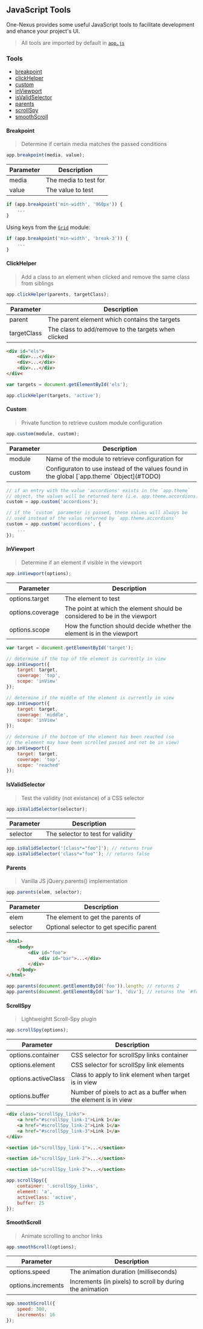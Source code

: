 ## JavaScript Tools

One-Nexus provides some useful JavaScript tools to facilitate development and ehance your project's UI.

> All tools are imported by default in [`app.js`](../../app.js)

### Tools

* [breakpoint](#breakpoint)
* [clickHelper](#clickhelper)
* [custom](#custom)
* [inViewport](#inviewport)
* [isValidSelector](#isvalidselector)
* [parents](#parents)
* [scrollSpy](#scrollspy)
* [smoothScroll](#smoothscroll)

#### Breakpoint

> Determine if certain media matches the passed conditions

```js
app.breakpoint(media, value);
```

<table class="table">
    <thead>
        <tr>
            <th>Parameter</th>
            <th>Description</th>
        </tr>
    </thead>
    <tbody>
        <tr>
            <td>media</td>
            <td>The media to test for</td>
        </tr>
        <tr>
            <td>value</td>
            <td>The value to test</td>
        </tr>
    </tbody>
</table>

```js
if (app.breakpoint('min-width', '960px')) {
    ...
}
```

Using keys from the [`Grid`](#TODO) module:

```js
if (app.breakpoint('min-width', 'break-3')) {
    ...
}
```

#### ClickHelper

> Add a class to an element when clicked and remove the same class from siblings

```js
app.clickHelper(parents, targetClass);
```

<table class="table">
    <thead>
        <tr>
            <th>Parameter</th>
            <th>Description</th>
        </tr>
    </thead>
    <tbody>
        <tr>
            <td>parent</td>
            <td>The parent element which contains the targets</td>
        </tr>
        <tr>
            <td>targetClass</td>
            <td>The class to add/remove to the targets when clicked</td>
        </tr>
    </tbody>
</table>

```html
<div id="els">
    <div>...</div>
    <div>...</div>
    <div>...</div>
</div<
```

```js
var targets = document.getElementById('els');

app.clickHelper(targets, 'active');
```

#### Custom

> Private function to retrieve custom module configuration

```js
app.custom(module, custom);
```

<table class="table">
    <thead>
        <tr>
            <th>Parameter</th>
            <th>Description</th>
        </tr>
    </thead>
    <tbody>
        <tr>
            <td>module</td>
            <td>Name of the module to retrieve configuration for</td>
        </tr>
        <tr>
            <td>custom</td>
            <td>Configuraton to use instead of the values found in the global [`app.theme` Object](#TODO)</td>
        </tr>
    </tbody>
</table>

```js
// if an entry with the value 'accordions' exists in the `app.theme`
// object, the values will be returned here (i.e. app.theme.accordions)
custom = app.custom('accordions');

// if the `custom` parameter is passed, these values will always be 
// used instead of the valus returned by `app.theme.accordions`
custom = app.custom('accordions', {
    ...
});
```

#### InViewport

> Determine if an element if visible in the viewport

```js
app.inViewport(options);
```

<table class="table">
    <thead>
        <tr>
            <th>Parameter</th>
            <th>Description</th>
        </tr>
    </thead>
    <tbody>
        <tr>
            <td>options.target</td>
            <td>The element to test</td>
        </tr>
        <tr>
            <td>options.coverage</td>
            <td>The point at which the element should be considered to be in the viewport</td>
        </tr>
        <tr>
            <td>options.scope</td>
            <td>How the function should decide whether the element is in the viewport</td>
        </tr>
    </tbody>
</table>

```js
var target = document.getElementById('target');

// determine if the top of the element is currently in view
app.inViewport({
    target: target, 
    coverage: 'top', 
    scope: 'inView'
});

// determine if the middle of the element is currently in view
app.inViewport({
    target: target, 
    coverage: 'middle', 
    scope: 'inView'
});

// determine if the bottom of the element has been reached (so
// the element may have been scrolled passed and not be in view)
app.inViewport({
    target: target, 
    coverage: 'top', 
    scope: 'reached'
});
```

#### IsValidSelector

> Test the validity (not existance) of a CSS selector

```js
app.isValidSelector(selector);
```

<table class="table">
    <thead>
        <tr>
            <th>Parameter</th>
            <th>Description</th>
        </tr>
    </thead>
    <tbody>
        <tr>
            <td>selector</td>
            <td>The selector to test for validity</td>
        </tr>
    </tbody>
</table>

```js
app.isValidSelector('[class*="foo"]'); // returns true
app.isValidSelector('class*="foo"'); // returns false
```

#### Parents

> Vanilla JS jQuery.parents() implementation

```js
app.parents(elem, selector);
```

<table class="table">
    <thead>
        <tr>
            <th>Parameter</th>
            <th>Description</th>
        </tr>
    </thead>
    <tbody>
        <tr>
            <td>elem</td>
            <td>The element to get the parents of</td>
        </tr>
        <tr>
            <td>selector</td>
            <td>Optional selector to get specific parent</td>
        </tr>
    </tbody>
</table>

```html
<html>
    <body>
        <div id="foo">
            <div id="bar">...</div>
        </div>
    </body>
</html>
```

```js
app.parents(document.getElementById('foo')).length; // returns 2
app.parents(document.getElementById('bar'), 'div'); // returns the `#foo` element object
```

#### ScrollSpy

> Lightweightt Scroll-Spy plugin

```js
app.scrollSpy(options);
```

<table class="table">
    <thead>
        <tr>
            <th>Parameter</th>
            <th>Description</th>
        </tr>
    </thead>
    <tbody>
        <tr>
            <td>options.container</td>
            <td>CSS selector for scrollSpy links container</td>
        </tr>
        <tr>
            <td>options.element</td>
            <td>CSS selector for scrollSpy link elements</td>
        </tr>
        <tr>
            <td>options.activeClass</td>
            <td>Class to apply to link element when target is in view</td>
        </tr>
        <tr>
            <td>options.buffer</td>
            <td>Number of pixels to act as a buffer when the element is in view</td>
        </tr>
    </tbody>
</table>

```html
<div class="scrollSpy_links">
    <a href="#scrollSpy_link-1">Link 1</a>
    <a href="#scrollSpy_link-2">Link 1</a>
    <a href="#scrollSpy_link-3">Link 1</a>
</div>

<section id="scrollSpy_link-1">...</section>

<section id="scrollSpy_link-2">...</section>

<section id="scrollSpy_link-3">...</section>
```

```js
app.scrollSpy({
    container: '.scrollSpy_links',
    element: 'a',
    activeClass: 'active',
    buffer: 25
});
```

#### SmoothScroll

> Animate scrolling to anchor links

```js
app.smoothScroll(options);
```

<table class="table">
    <thead>
        <tr>
            <th>Parameter</th>
            <th>Description</th>
        </tr>
    </thead>
    <tbody>
        <tr>
            <td>options.speed</td>
            <td>The animation duration (milliseconds)</td>
        </tr>
        <tr>
            <td>options.increments</td>
            <td>Increments (in pixels) to scroll by during the animation</td>
        </tr>
    </tbody>
</table>

```js
app.smoothScroll({
    speed: 300,
    increments: 16
});
```